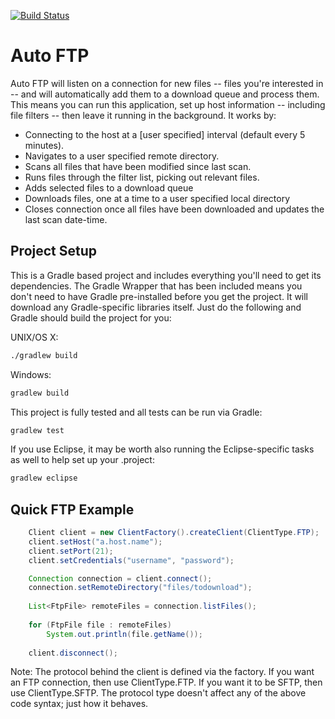 [![Build Status](https://travis-ci.org/JAGFin1/auto-ftp.png?branch=master)](https://travis-ci.org/JAGFin1/auto-ftp)

Auto FTP
========

Auto FTP will listen on a connection for new files -- files you're interested in -- and will automatically add them to a download queue and process them. This means you can run this application, set up host information -- including file filters -- then leave it running in the background. It works by:

- Connecting to the host at a [user specified] interval (default every 5 minutes).
- Navigates to a user specified remote directory.
- Scans all files that have been modified since last scan.
- Runs files through the filter list, picking out relevant files.
- Adds selected files to a download queue
- Downloads files, one at a time to a user specified local directory
- Closes connection once all files have been downloaded and updates the last scan date-time.


Project Setup
-------------

This is a Gradle based project and includes everything you'll need to get its dependencies. The Gradle Wrapper that has been included means you don't need to have Gradle pre-installed before you get the project. It will download any Gradle-specific libraries itself. Just do the following and Gradle should build the project for you:

UNIX/OS X:
```bash
./gradlew build
```

Windows:
```bash
gradlew build
```

This project is fully tested and all tests can be run via Gradle:
```bash
gradlew test
```

If you use Eclipse, it may be worth also running the Eclipse-specific tasks as well to help set up your .project:
```bash
gradlew eclipse
```

Quick FTP Example
-----------------
```java
    Client client = new ClientFactory().createClient(ClientType.FTP);
    client.setHost("a.host.name");
    client.setPort(21);
    client.setCredentials("username", "password");

    Connection connection = client.connect();
    connection.setRemoteDirectory("files/todownload");
  
    List<FtpFile> remoteFiles = connection.listFiles();
  
    for (FtpFile file : remoteFiles)
        System.out.println(file.getName());
    
    client.disconnect();
```

Note: The protocol behind the client is defined via the factory. If you want an FTP connection, then use ClientType.FTP. If you want it to be SFTP, then use ClientType.SFTP. The protocol type doesn't affect any of the above code syntax; just how it behaves.
